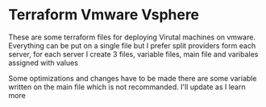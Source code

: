 # Terraform Vmware Vsphere
These are some terraform files for deploying Virutal machines on vmware.
Everything can be put on a single file but I prefer split providers form each server, for each server I create 3 files, variable files, main file and varibales assigned with values

Some optimizations and changes have to be made there are some variable written on the main file which is not recommanded. I'll update as I learn more
